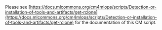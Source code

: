 Please see [https://docs.mlcommons.org/cm4mlops/scripts/Detection-or-installation-of-tools-and-artifacts/get-rclone](https://docs.mlcommons.org/cm4mlops/scripts/Detection-or-installation-of-tools-and-artifacts/get-rclone) for the documentation of this CM script.
